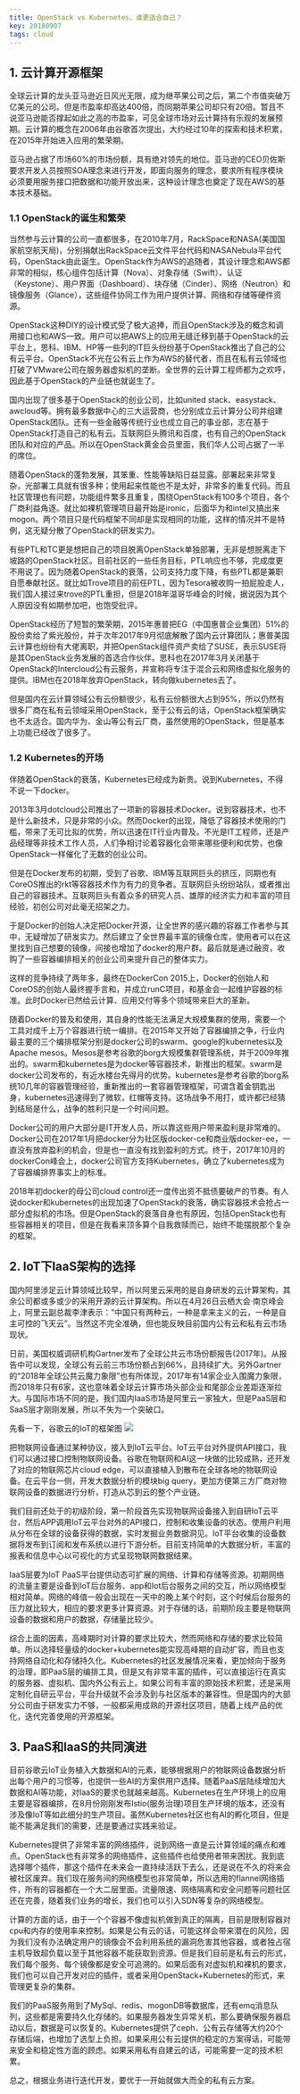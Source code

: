 ```yaml
---
title: OpenStack vs Kubernetes，谁更适合自己？
key: 20180907
tags: cloud
---
```


## 1. 云计算开源框架
全球云计算的龙头亚马逊近日风光无限，成为继苹果公司之后，第二个市值突破万亿美元的公司。但是市盈率却高达400倍，而同期苹果公司却只有20倍。暂且不说亚马逊能否撑起如此之高的市盈率，可见全球市场对云计算持有乐观的发展预期。云计算的概念在2006年由谷歌首次提出，大约经过10年的探索和技术积累，在2015年开始进入应用的繁荣期。
<!--more-->

亚马逊占据了市场60%的市场份额，具有绝对领先的地位。亚马逊的CEO贝佐斯要求开发人员按照SOA理念来进行开发，即面向服务的理念，要求所有程序模块必须要用服务接口把数据和功能开放出来，这种设计理念也奠定了现在AWS的基本技术基础。

### 1.1 OpenStack的诞生和繁荣
当然参与云计算的公司一直都很多，在2010年7月，RackSpace和NASA(美国国家航空航天局)，分别捐献出RackSpace云文件平台代码和NASANebula平台代码，OpenStack由此诞生。OpenStack作为AWS的追随者，其设计理念和AWS都非常的相似，核心组件包括计算（Nova）、对象存储（Swift）、认证（Keystone）、用户界面（Dashboard）、块存储（Cinder）、网络（Neutron）和镜像服务（Glance），这些组件协同工作为用户提供计算、网络和存储等硬件资源。

OpenStack这种DIY的设计模式受了极大追捧，而且OpenStack涉及的概念和调用接口也和AWS一致。用户可以把AWS上的应用无缝迁移到基于OpenStack的云平台上，思科、IBM、HP等一些列的IT巨头纷纷基于OpenStack推出了自己的公有云平台。OpenStack不光在公有云上作为AWS的替代者，而且在私有云领域也打破了VMware公司在服务器虚拟机的垄断。全世界的云计算工程师都为之欢呼，因此基于OpenStack的产业链也就诞生了。

国内出现了很多基于OpenStack的创业公司，比如united stack、easystack、awcloud等。拥有最多数据中心的三大运营商，也分别成立云计算分公司并组建OpenStack团队。还有一些金融等传统行业也成立自己的事业部，志在基于OpenStack打造自己的私有云。互联网巨头腾讯和百度，也有自己的OpenStack团队和对应的产品。所以在OpenStack黄金会员里面，我们华人公司占据了一半的席位。

随着OpenStack的蓬勃发展，其笨重、性能等缺陷日益显露。部署起来非常复杂，光部署工具就有很多种；使用起来性能也不是太好，非常多的重复代码。而且社区管理也有问题，功能组件繁多且重复，围绕OpenStack有100多个项目，各个厂商利益角逐。就比如裸机管理项目最开始是ironic，后面华为和intel又搞出来mogon。两个项目只是代码框架不同却是实现相同的功能，这样的情况并不是特例，这无疑分散了OpenStack的研发实力。

有些PTL和TC更是想把自己的项目脱离OpenStack单独部署，无非是想脱离走下坡路的OpenStack社区。目前社区的一些任务目标，PTL响应也不够，完成度更不用说了。因为随着OpenStack的衰落，公司支持力度下降，有些PTL都是兼职自愿奉献社区。就比如Trove项目的前任PTL，因为Tesora被收购一拍屁股走人，我们国人接过来trove的PTL重担，但是2018年温哥华峰会的时候，据说因为其个人原因没有如期参加吧，也饱受批评。

OpenStack经历了短暂的繁荣期，2015年惠普把EG（中国惠普企业集团）51%的股份卖给了紫光股份，并于次年2017年9月彻底解散了国内云计算团队；惠普美国云计算也纷纷有大佬离职，并把OpenStack组件资产卖给了SUSE，表示SUSE将是其OpenStack业务发展的首选合作伙伴。思科也在2017年3月关闭基于OpenStack的Intercloud公有云服务，并宣称将专注于混合云和网络虚拟化服务的提供。IBM也在2018年放弃OpenStack，转向做kubernetes去了。

但是国内在云计算领域公有云份额很少，私有云份额很大占到95%，所以仍然有很多厂商在私有云领域采用OpenStack，至于公有云的话，OpenStack框架确实也不太适合。国内华为、金山等公有云厂商，虽然使用的OpenStack，但是基本上功能已经改了很多了。

### 1.2 Kubernetes的开场
伴随着OpenStack的衰落，Kubernetes已经成为新贵。说到Kubernetes，不得不说一下docker。

2013年3月dotcloud公司推出了一项新的容器技术Docker。说到容器技术，也不是什么新技术，只是非常的小众。然而Docker的出现，降低了容器技术使用的门槛，带来了无可比拟的优势，所以迅速在IT行业内普及。不光是IT工程师，还是产品经理等非技术工作人员，人们争相讨论着容器化会带来哪些便利和优势，也像OpenStack一样催化了无数的创业公司。

但是在Docker发布的初期，受到了谷歌、IBM等互联网巨头的挤压，同期也有CoreOS推出的rkt等容器技术作为有力的竞争者。互联网巨头纷纷站队，或者推出自己的容器技术。互联网巨头有着众多的研究人员、雄厚的经济实力和丰富的项目经验，初创公司对此毫无招架之力。

于是Docker的创始人决定把Docker开源，让全世界的感兴趣的容器工作者参与其中，无疑增加了研发实力。然后建立了全世界最丰富的镜像仓库，使用者可以在这里找到自己想要的镜像，间接也增加了docker的用户群。最后就是通过融资，收购了一些容器编排相关的创业公司来提升自己的整体实力。

这样的竞争持续了两年多，最终在DockerCon 2015上，Docker的创始人和CoreOS的创始人最终握手言和，并成立runC项目，和基金会一起维护容器的标准。此时Docker已然给云计算、应用交付等多个领域带来巨大的革新。


随着Docker的普及和使用，其自身的性能无法满足大规模集群的使用，需要一个工具对成千上万个容器进行统一编排。在2015年又开始了容器编排之争，行业内最主要的三个编排框架分别是docker公司的swarm、google的kubernetes以及Apache  mesos。Mesos是参考谷歌的borg大规模集群管理系统，并于2009年推出的。swarm和kubernetes是为docker等容器技术，新推出的框架。swarm是docker公司发布的，有近水楼台先得月的优势。kubernetes是参考谷歌的borg系统10几年的容器管理经验，重新推出的一套容器管理框架，可谓含着金钥匙出身，kubernetes迅速得到了微软，红帽等支持。这场战争不用打，或许都已经猜到结局是什么，战争的胜利只是一个时间问题。

Docker公司的用户大部分是IT开发人员，所以靠这些用户带来盈利是非常难的。Docker公司在2017年1月把docker分为社区版docker-ce和商业版docker-ee，一直没有放弃盈利的机会，但是也一直没有找到盈利的方式。终于，2017年10月的dockerCon峰会上，docker公司官方支持Kubernetes，确立了kubernetes成为了容器编排界事实上的标准。

2018年初docker的母公司cloud control还一度传出资不抵债要破产的节奏。有人说docker和kubernetes的出现加速了OpenStack的衰落，确实容器技术会抢占一部分虚拟机的市场。但是OpenStack的衰落自身也有原因，包括OpenStack也有些容器相关的项目，但是在我看来顶多算个自我救赎而已，始终不能摆脱那个复杂的框架。

## 2. IoT下IaaS架构的选择
国内阿里涉足云计算领域比较早，所以阿里云采用的是自身研发的云计算架构，其余公司都或多或少的采用开源的云计算架构。所以在4月26日云栖大会·南京峰会上，阿里云副总裁李津表示：“中国只有两种云，一种是拿来主义的云，一种是自主可控的飞天云”。当然这不完全准确，但也能反映目前国内公有云和私有云市场现状。

日前，美国权威调研机构Gartner发布了全球公共云市场份额报告(2017年)。从报告中可以发现，全球公有云前三市场份额占到66%，且持续扩大。另外Gartner的“2018年全球公共云魔力象限”也有所体现，2017年有14家企业入围魔力象限，而2018年只有6家，这也意味着全球云计算市场头部企业和尾部企业差距逐渐拉大。与国际市场不同的是，我们国内IaaS市场是阿里云一家独大，但是PaaS层和SaaS层才刚刚发展，所以不失为一个突破口。

先看一下，谷歌云的IoT的框架图
![](/images/2018-09-07/google-iot.jpg)

把物联网设备通过某种协议，接入到IoT云平台。IoT云平台对外提供API接口，我们可以通过接口控制物联网设备。谷歌在物联网和AI这一块做的比较成熟，还开发了对应的物联网芯片cloud edge，可以直接植入到散布在全球各地的物联网设备。在云平台一侧，开发大数据分析的模块big query，更加方便第三方厂商对物联网设备的数据进行分析，打造从芯到云的整个产业链。

我们目前还处于的初级阶段，第一阶段首先实现物联网设备接入到自研IoT云平台，然后APP调用IoT云平台对外的API接口，控制和收集设备的状态。使用户利用从分布在全球的设备获得的数据，实时发掘业务数据洞见。IoT平台收集的设备数据将发布到订阅和发布系统以进行下游分析。目前支持简单的大数据分析，丰富的报表和信息中心以可视化的方式呈现物联网数据结果。 

IaaS层要为IoT PaaS平台提供动态可扩展的网络、计算和存储等资源。初期网络的流量主要是设备到IoT后台服务、app和Iot后台服务之间的交互，所以网络模型相对简单。网络的峰值一般会出现在一天中的晚上某个时刻，这个时候后台服务的压力就比较大，相应的要求更多计算资源。对于存储的话，前期阶段主要是物联网设备的数据和用户的数据，存储量比较少。

综合上面的因素，高峰期时对计算的要求比较大，然而网络和存储的要求比较简单。所以选择轻量级的docker+kubernetes能实现高峰期的自动扩容，而且也支持网络自动化和存储持久化。Kubernetes的社区发展情况来看，更加倾向于服务的治理，即PaaS层的编排工具，但是又有非常丰富的插件，可以直接运行在真实的服务器、虚拟机、国内外公有云上。如果公司有丰富的原始技术积累，还是采用定制化自研云平台，平台升级就不会涉及到与社区版本的兼容性。但是国内的大部分公司由于研发实力不够，一般都采用成熟的开源社区项目，随着上线产品的优化，迭代完善使用的开源框架。

## 3. PaaS和IaaS的共同演进
目前谷歌云IoT业务植入大数据和AI的元素，能够根据用户的物联网设备数据分析出每个用户的习惯等，也提供一些AI的方案供用户选择。随着PaaS层陆续增加大数据和AI等功能，对IaaS的要求也就越来越高。Kubernetes在生产环境上的应用主要是容器编排，在8月份刚刚发布Istio(服务治理)项目生产环境的版本，还没有涉及像IoT等如此细分的生产项目。虽然Kubernetes社区也有AI的孵化项目，但是能不能满足我们的需要，还是要通过实践来验证。

Kubernetes提供了非常丰富的网络插件，说到网络一直是云计算领域的痛点和难点。OpenStack也有非常多的网络插件，这些插件也给使用者带来困扰。我到底选择哪个插件，那这个插件在未来会一直持续活跃下去么，还是说在不久的将来会被社区废弃。我们现在服务间的网络模型也非常简单，所以选用的flannel网络插件，所有的容器都在一个大二层里面。流量限速、网络隔离和安全问题等问题社区还在完善，随着我们业务的增长，我们也可以引入SDN等复杂的网络模型。

计算的方面的话，由于一个个容器不像虚拟机做到真正的隔离，目前是限制容器对cpu和内存的使用率来控制。如果是公有云的话，可能这样会带来潜在的风险，因为我们没有办法确定用户的镜像会不会利用系统的漏洞危害其他容器，或者独占宿主机导致超负载以至于其他容器不能获取到资源。但是我们目前是私有云的形式，我们每个服务、每个镜像都是安全可追溯的。如果后面有对虚拟机和裸机的要求，我们也可以自己开发对应的插件，或者采用OpenStack+Kubernetes的形式，来管理更复杂的集群。


我们的PaaS服务用到了MySql、redis、mogonDB等数据库，还有emq消息队列，这些都是需要持久化存储的。如果服务器发生异常关机，那么要确保服务器启动以后，数据是可以恢复的。Kubernetes提供了ceph、公有云存储等大约20个存储后端，也增加了选型上负担。如果采用公有云提供的稳定的方案得话，可能带来安全和稳定性方面的顾虑。如果采用私有自建云的话，可能需要一定的技术积累。

总之，根据业务进行迭代开发，要优于一开始就做大而全的私有云方案。